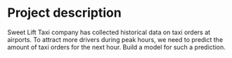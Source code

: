 # Project description

Sweet Lift Taxi company has collected historical data on taxi orders at airports. To attract more drivers during peak hours, we need to predict the amount of taxi orders for the next hour. Build a model for such a prediction.

